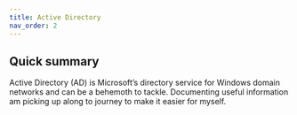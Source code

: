 ```yaml
---
title: Active Directory
nav_order: 2
---
```


## Quick summary
Active Directory (AD) is Microsoft’s directory service for Windows domain networks and can be a behemoth to tackle. Documenting useful information am picking up along to journey to make it easier for myself.
